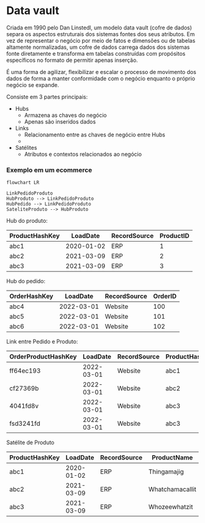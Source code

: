 # Data vault

Criada em 1990 pelo Dan Linstedl, um modelo data vault (cofre de dados) separa os aspectos estruturais dos sistemas fontes dos seus atributos. Em vez de representar o negócio por meio de fatos e dimensões ou de tabelas altamente normalizadas, um cofre de dados carrega dados dos sistemas fonte diretamente e transforma em tabelas construídas com propósitos específicos no formato de permitir apenas inserção.

É uma forma de agilizar, flexibilizar e escalar o processo de movimento dos dados de forma a manter conformidade com o negócio enquanto o próprio negócio se expande.

Consiste em 3 partes principais:
- Hubs
	- Armazena as chaves do negócio
	- Apenas são inseridos dados
- Links
	- Relacionamento entre as chaves de negócio entre Hubs
	- 
- Satélites
	- Atributos e contextos relacionados ao negócio

### Exemplo em um ecommerce

```mermaid
flowchart LR

LinkPedidoProduto
HubProduto --> LinkPedidoProduto
HubPedido --> LinkPedidoProduto
SateliteProduto --> HubProduto
```

Hub do produto:

| ProductHashKey | LoadDate   | RecordSource | ProductID |
| -------------- | ---------- | ------------ | --------- |
| abc1<br>       | 2020-01-02 | ERP          | 1         |
| abc2           | 2021-03-09 | ERP          | 2         |
| abc3           | 2021-03-09 | ERP          | 3         |

Hub do pedido:

| OrderHashKey | LoadDate   | RecordSource | OrderID |
| ------------ | ---------- | ------------ | ------- |
| abc4         | 2022-03-01 | Website      | 100     |
| abc5         | 2022-03-01 | Website      | 101     |
| abc6         | 2022-03-01 | Website      | 102     |

Link entre Pedido e Produto:

| OrderProductHashKey | LoadDate   | RecordSource | ProductHashKey | OrderHashKey |
| ------------------- | ---------- | ------------ | -------------- | ------------ |
| ff64ec193           | 2022-03-01 | Website      | abc1           | abc4         |
| cf27369b            | 2022-03-01 | Website      | abc2           | abc4         |
| 4041fd8v            | 2022-03-01 | Website      | abc3           | abc5         |
| fsd3241fd           | 2022-03-01 | Website      | abc3           | abc6         |

Satélite de Produto

| ProductHashKey | LoadDate   | RecordSource | ProductName     | Price |
| -------------- | ---------- | ------------ | --------------- | ----- |
| abc1<br>       | 2020-01-02 | ERP          | Thingamajig     | 10    |
| abc2           | 2021-03-09 | ERP          | Whatchamacallit | 12    |
| abc3           | 2021-03-09 | ERP          | Whozeewhatzit   | 15    |
